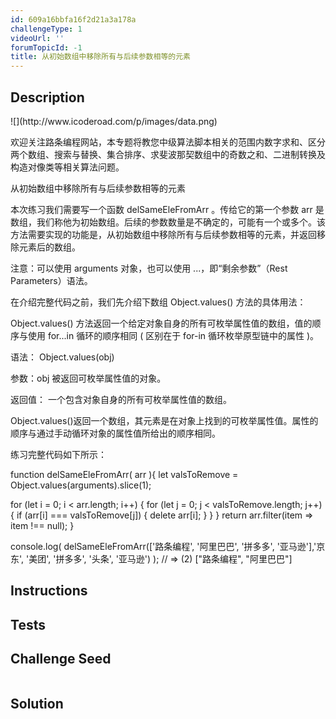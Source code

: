 ```yaml
---
id: 609a16bbfa16f2d21a3a178a
challengeType: 1
videoUrl: ''
forumTopicId: -1
title: 从初始数组中移除所有与后续参数相等的元素
---
```


## Description
<section id='description'>
![](http://www.icoderoad.com/p/images/data.png)

欢迎关注路条编程网站，本专题将教您中级算法脚本相关的范围内数字求和、区分两个数组、搜索与替换、集合排序、求斐波那契数组中的奇数之和、二进制转换及构造对像类等相关算法问题。

从初始数组中移除所有与后续参数相等的元素

本次练习我们需要写一个函数 delSameEleFromArr 。传给它的第一个参数 arr 是数组，我们称他为初始数组。后续的参数数量是不确定的，可能有一个或多个。该方法需要实现的功能是，从初始数组中移除所有与后续参数相等的元素，并返回移除元素后的数组。

注意：可以使用 arguments 对象，也可以使用 ...，即“剩余参数”（Rest Parameters）语法。

在介绍完整代码之前，我们先介绍下数组 Object.values() 方法的具体用法： 

Object.values() 方法返回一个给定对象自身的所有可枚举属性值的数组，值的顺序与使用 for...in 循环的顺序相同 ( 区别在于 for-in 循环枚举原型链中的属性 )。

语法：
Object.values(obj)

参数：obj  被返回可枚举属性值的对象。

返回值：
一个包含对象自身的所有可枚举属性值的数组。

Object.values()返回一个数组，其元素是在对象上找到的可枚举属性值。属性的顺序与通过手动循环对象的属性值所给出的顺序相同。

练习完整代码如下所示：

function delSameEleFromArr( arr ){
  let valsToRemove = Object.values(arguments).slice(1);

  for (let i = 0; i < arr.length; i++) {
    for (let j = 0; j < valsToRemove.length; j++) {
      if (arr[i] === valsToRemove[j]) {
        delete arr[i];
      }
    }
  }
  return arr.filter(item => item !== null);
}

console.log( delSameEleFromArr(['路条编程', '阿里巴巴', '拼多多', '亚马逊'],'京东', '美团', '拼多多', '头条', '亚马逊') );
// => (2) ["路条编程", "阿里巴巴"]

</section>

## Instructions
<section id='instructions'>

</section>

## Tests
<section id='tests'>

</section>

## Challenge Seed
<section id='challengeSeed'>

<div id='js-seed'>

```js

```

</div>



</section>

## Solution
<section id='solution'>


</section>
